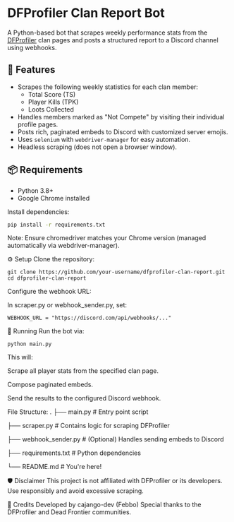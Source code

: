 # DFProfiler Clan Report Bot

A Python-based bot that scrapes weekly performance stats from the [DFProfiler](https://www.dfprofiler.com/) clan pages and posts a structured report to a Discord channel using webhooks.

## 🚀 Features

- Scrapes the following weekly statistics for each clan member:
  - Total Score (TS)
  - Player Kills (TPK)
  - Loots Collected
- Handles members marked as "Not Compete" by visiting their individual profile pages.
- Posts rich, paginated embeds to Discord with customized server emojis.
- Uses `selenium` with `webdriver-manager` for easy automation.
- Headless scraping (does not open a browser window).
  
## 📦 Requirements

- Python 3.8+
- Google Chrome installed

Install dependencies:

```bash
pip install -r requirements.txt
```

Note: Ensure chromedriver matches your Chrome version (managed automatically via webdriver-manager).

⚙️ Setup
Clone the repository:
```
git clone https://github.com/your-username/dfprofiler-clan-report.git
cd dfprofiler-clan-report
```
Configure the webhook URL:

In scraper.py or webhook_sender.py, set:
```
WEBHOOK_URL = "https://discord.com/api/webhooks/..."
```

🧪 Running
Run the bot via:
```
python main.py
```
This will:

Scrape all player stats from the specified clan page.

Compose paginated embeds.

Send the results to the configured Discord webhook.

File Structure: 
.
├── main.py               # Entry point script

├── scraper.py            # Contains logic for scraping DFProfiler

├── webhook_sender.py     # (Optional) Handles sending embeds to Discord

├── requirements.txt      # Python dependencies

└── README.md             # You're here!

🛡️ Disclaimer
This project is not affiliated with DFProfiler or its developers. Use responsibly and avoid excessive scraping.

🙌 Credits
Developed by cajango-dev (Febbo)
Special thanks to the DFProfiler and Dead Frontier communities.
